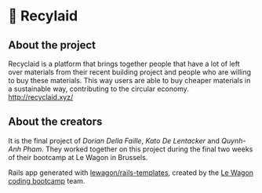 # :seedling: Recylaid

## About the project

Recyclaid is a platform that brings together people that have a lot of left over materials from their recent building project and people who are willing to buy these materials.
This way users are able to buy cheaper materials in a sustainable way, contributing to the circular economy.
http://recyclaid.xyz/
 
 ## About the creators
 
It is the final project of *Dorian Della Faille*, *Kato De Lentacker* and *Quynh-Anh Pham*. They worked together on this project during the final two weeks of their bootcamp at Le Wagon in Brussels. 

Rails app generated with [lewagon/rails-templates](https://github.com/lewagon/rails-templates), created by the [Le Wagon coding bootcamp](https://www.lewagon.com) team.
